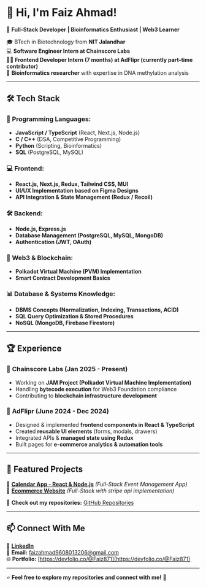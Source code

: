 # 👋 Hi, I'm Faiz Ahmad!  

🚀 **Full-Stack Developer | Bioinformatics Enthusiast | Web3 Learner**  

🎓 BTech in Biotechnology from **NIT Jalandhar**  
💻 **Software Engineer Intern at Chainscore Labs**  
👨‍💻 **Frontend Developer Intern (7 months) at AdFlipr (currently part-time contributor)**  
🔬 **Bioinformatics researcher** with expertise in DNA methylation analysis  

---

## 🛠 Tech Stack  

### **🚀 Programming Languages:**  
- **JavaScript / TypeScript** (React, Next.js, Node.js)  
- **C / C++** (DSA, Competitive Programming)  
- **Python** (Scripting, Bioinformatics)  
- **SQL** (PostgreSQL, MySQL)  

### **💻 Frontend:**  
- **React.js, Next.js, Redux, Tailwind CSS, MUI**  
- **UI/UX Implementation based on Figma Designs**  
- **API Integration & State Management (Redux / Recoil)**  

### **🛠 Backend:**  
- **Node.js, Express.js**  
- **Database Management (PostgreSQL, MySQL, MongoDB)**  
- **Authentication (JWT, OAuth)**  

### **🔗 Web3 & Blockchain:**  
- **Polkadot Virtual Machine (PVM) Implementation**  
- **Smart Contract Development Basics**  

### **📊 Database & Systems Knowledge:**  
- **DBMS Concepts (Normalization, Indexing, Transactions, ACID)**  
- **SQL Query Optimization & Stored Procedures**  
- **NoSQL (MongoDB, Firebase Firestore)**  

---

## 🏆 Experience  

### 🔹 **Chainscore Labs (Jan 2025 - Present)**  
- Working on **JAM Project (Polkadot Virtual Machine Implementation)**  
- Handling **bytecode execution** for Web3 Foundation compliance  
- Contributing to **blockchain infrastructure development**  

### 🔹 **AdFlipr (June 2024 - Dec 2024)**  
- Designed & implemented **frontend components in React & TypeScript**  
- Created **reusable UI elements** (forms, modals, drawers)  
- Integrated APIs & **managed state using Redux**  
- Built pages for **e-commerce analytics & automation tools**  

---

## 📌 Featured Projects  

🔹 **[Calendar App - React & Node.js](https://github.com/faizahmad87/Calendar)** *(Full-Stack Event Management App)*  
🔹 **[Ecommerce Website](https://github.com/faizahmad87/Online-store)** *(Full-Stack with stripe api implementation)*  

📌 **Check out my repositories:** [GitHub Repositories](https://github.com/faizahmad87)  

---

## 📫 Connect With Me  

💼 **[LinkedIn](https://www.linkedin.com/in/faiz-ahmad-6a402824a)**  
📧 **Email:** faizahmad9608013206@gmail.com  
🌐 **Portfolio:** [https://devfolio.co/@Faiz871](https://devfolio.co/@Faiz871) 

---

⭐ **Feel free to explore my repositories and connect with me!** 🚀  
